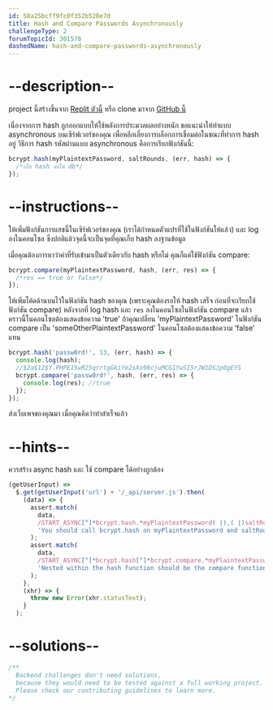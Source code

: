 ```yaml
---
id: 58a25bcff9fc0f352b528e7d
title: Hash and Compare Passwords Asynchronously
challengeType: 2
forumTopicId: 301578
dashedName: hash-and-compare-passwords-asynchronously
---
```


# --description--

project นี้สร้างขึ้นจาก [Replit ตัวนี้](https://replit.com/github/freeCodeCamp/boilerplate-bcrypt) หรือ clone มาจาก [GitHub นี้](https://github.com/freeCodeCamp/boilerplate-bcrypt/)

เนื่องจากการ hash ถูกออกแบบให้ใช้พลังการประมวลผลอย่างหนัก ขอแนะนำให้ทำแบบ asynchronous บนเซิร์ฟเวอร์ของคุณ เพื่อหลีกเลี่ยงการบล็อกการเชื่อมต่อในขณะที่ทำการ hash อยู่ 
วิธีการ hash รหัสผ่านแบบ asynchronous คือการเรียกฟังก์ชันนี้:

```js
bcrypt.hash(myPlaintextPassword, saltRounds, (err, hash) => {
  /*เก็บ hash ลงใน db*/
});
```

# --instructions--

ให้เพิ่มฟังก์ชันการแฮชนี้ในเซิร์ฟเวอร์ของคุณ (เราได้กำหนดตัวแปรที่ใช้ในฟังก์ชันให้แล้ว) และ log ลงในคอนโซล 
ซึ่งปกติแล้วจุดนี้จะเป็นจุดที่คุณเก็บ hash ลงฐานข้อมูล

เมื่อคุณต้องการหาว่าค่าที่รับเข้ามาเป็นตัวเดียวกับ hash หรือไม่ คุณก็แค่ใช้ฟังก์ชัน compare:

```js
bcrypt.compare(myPlaintextPassword, hash, (err, res) => {
  /*res == true or false*/
});
```

ให้เพิ่มโค้ดด้านบนไว้ในฟังก์ชัน hash ของคุณ (เพราะคุณต้องรอให้ hash เสร็จ ก่อนที่จะเรียกใช้ฟังก์ชัน compare) หลังจากที่ log hash และ `res` ลงในคอนโซลในฟังก์ชัน compare แล้ว คราวนี้ในคอนโซลต้องแสดงข้อความ 'true' 
ถ้าคุณเปลี่ยน 'myPlaintextPassword' ในฟังก์ชัน compare เป็น 'someOtherPlaintextPassword' ในคอนโซลต้องแสดงข้อความ 'false' แทน

```js
bcrypt.hash('passw0rd!', 13, (err, hash) => {
  console.log(hash);
  //$2a$12$Y.PHPE15wR25qrrtgGkiYe2sXo98cjuMCG1YwSI5rJW1DSJp0gEYS
  bcrypt.compare('passw0rd!', hash, (err, res) => {
    console.log(res); //true
  });
});

```

ส่งเว็บเพจของคุณมา เมื่อคุณคิดว่าทำสำเร็จแล้ว

# --hints--

ควรสร้าง async hash และ ใช้ compare ได้อย่างถูกต้อง

```js
(getUserInput) =>
  $.get(getUserInput('url') + '/_api/server.js').then(
    (data) => {
      assert.match(
        data,
        /START_ASYNC[^]*bcrypt.hash.*myPlaintextPassword( |),( |)saltRounds( |),( |).*err( |),( |)hash[^]*END_ASYNC/gi,
        'You should call bcrypt.hash on myPlaintextPassword and saltRounds and handle err and hash as a result in the callback'
      );
      assert.match(
        data,
        /START_ASYNC[^]*bcrypt.hash[^]*bcrypt.compare.*myPlaintextPassword( |),( |)hash( |),( |).*err( |),( |)res[^]*}[^]*}[^]*END_ASYNC/gi,
        'Nested within the hash function should be the compare function comparing myPlaintextPassword to hash'
      );
    },
    (xhr) => {
      throw new Error(xhr.statusText);
    }
  );
```

# --solutions--

```js
/**
  Backend challenges don't need solutions, 
  because they would need to be tested against a full working project. 
  Please check our contributing guidelines to learn more.
*/
```
